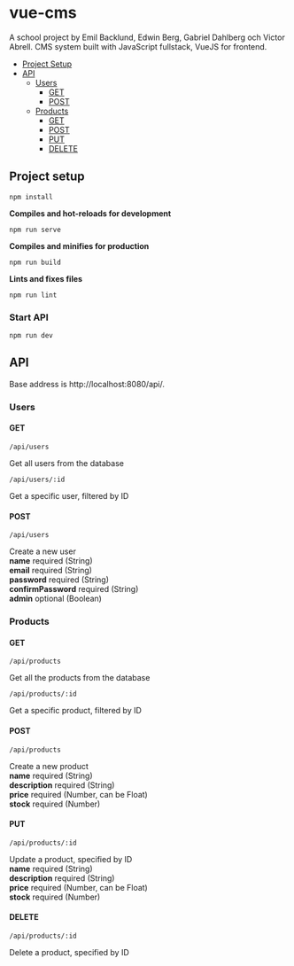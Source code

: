 # vue-cms

A school project by Emil Backlund, Edwin Berg, Gabriel Dahlberg och Victor Abrell.
CMS system built with JavaScript fullstack, VueJS for frontend.

- [Project Setup](#project-setup)
- [API](#api)
  - [Users](#users)
    - [GET](#get)
    - [POST](#post)
  - [Products](#products)
    - [GET](#get-1)
    - [POST](#post-1)
    - [PUT](#put)
    - [DELETE](#delete)

## Project setup

```
npm install
```
__Compiles and hot-reloads for development__
```
npm run serve
```
__Compiles and minifies for production__
```
npm run build
```
__Lints and fixes files__
```
npm run lint
```

### Start API

```
npm run dev
```

## API

Base address is http://localhost:8080/api/.

### Users

#### GET

```
/api/users
```

Get all users from the database

```
/api/users/:id
```

Get a specific user, filtered by ID

#### POST

```
/api/users
```

Create a new user  
**name** required (String)  
**email** required (String)  
**password** required (String)  
**confirmPassword** required (String)  
**admin** optional (Boolean)

### Products

#### GET

```
/api/products
```

Get all the products from the database

```
/api/products/:id
```

Get a specific product, filtered by ID

#### POST

```
/api/products
```

Create a new product  
**name** required (String)  
**description** required (String)  
**price** required (Number, can be Float)  
**stock** required (Number)

#### PUT

```
/api/products/:id
```

Update a product, specified by ID  
**name** required (String)  
**description** required (String)  
**price** required (Number, can be Float)  
**stock** required (Number)

#### DELETE

```
/api/products/:id
```

Delete a product, specified by ID


